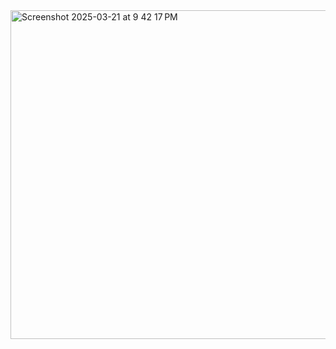 <img width="526" alt="Screenshot 2025-03-21 at 9 42 17 PM" src="https://github.com/user-attachments/assets/374319e9-f0a7-40fd-b943-3a558f634991" />
